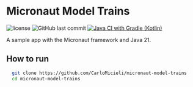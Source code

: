 # Micronaut Model Trains

![license](https://img.shields.io/github/license/CarloMicieli/trenako)
![GitHub last commit](https://img.shields.io/github/last-commit/CarloMicieli/trenako)
[![Java CI with Gradle (Kotlin)](https://github.com/CarloMicieli/micronaut-model-trains/actions/workflows/ci.yaml/badge.svg)](https://github.com/CarloMicieli/micronaut-model-trains/actions/workflows/ci.yaml)

A sample app with the Micronaut framework and Java 21.

## How to run

```bash
  git clone https://github.com/CarloMicieli/micronaut-model-trains
  cd micronaut-model-trains
```
